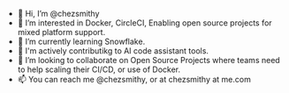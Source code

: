 - 👋 Hi, I’m @chezsmithy
- 👀 I’m interested in Docker, CircleCI, Enabling open source projects for mixed platform support.
- 🌱 I’m currently learning Snowflake.
- 👾 I'm actively contributikg to AI code assistant tools.
- 💞️ I’m looking to collaborate on Open Source Projects where teams need to help scaling their CI/CD, or use of Docker.
- 📫 You can reach me @chezsmithy, or at chezsmithy at me.com

<!---
chezsmithy/chezsmithy is a ✨ special ✨ repository because its `README.md` (this file) appears on your GitHub profile.
You can click the Preview link to take a look at your changes.
--->
